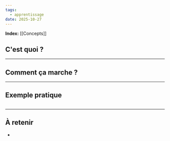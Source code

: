 ```yaml
---
tags:
  - apprentissage
date: 2025-10-27
---
```

**Index:** [[Concepts]]
## C'est quoi ?


---

##  Comment ça marche ?


---

##  Exemple pratique

```bash

```

---

##  À retenir
- 
